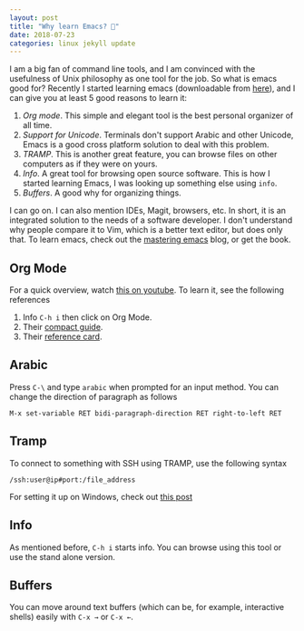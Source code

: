 ```yaml
---
layout: post
title: "Why learn Emacs? 🙏"
date: 2018-07-23
categories: linux jekyll update
---
```


I am a big fan of command line tools, and I am convinced with the usefulness of Unix philosophy as one tool for the job. So what is emacs good for? Recently I started learning emacs (downloadable from [here](https://www.gnu.org/software/emacs/)), and I can give you at least 5 good reasons to learn it:

1. *Org mode*. This simple and elegant tool is the best personal organizer of all time.
2. *Support for Unicode*. Terminals don't support Arabic and other Unicode, Emacs is a good cross platform solution to deal with this problem. 
3. *TRAMP*. This is another great feature, you can browse files on other computers as if they were on yours.
4. *Info*. A great tool for browsing open source software. This is how I started learning Emacs, I was looking up something else using `info`. 
5. *Buffers*. A good why for organizing things.

I can go on. I can also mention IDEs, Magit, browsers, etc. In short, it is an integrated solution to the needs of a software developer. I don't understand why people compare it to Vim, which is a better text editor, but does only that. To learn emacs, check out the [mastering emacs](https://masteringemacs.org) blog, or get the book.

## Org Mode

For a quick overview, watch [this on youtube](https://www.youtube.com/watch?v=SzA2YODtgK4). To learn it, see the following references

1. Info `C-h i` then click on Org Mode.
2. Their [compact guide](https://orgmode.org/orgguide.pdf).
3. Their [reference card](https://orgmode.org/orgcard.pdf).

## Arabic

Press `C-\` and type `arabic` when prompted for an input method. You can change the direction of paragraph as follows

```
M-x set-variable RET bidi-paragraph-direction RET right-to-left RET
```

## Tramp

To connect to something with SSH using TRAMP, use the following syntax
```
/ssh:user@ip#port:/file_address
```
For setting it up on Windows, check out [this post](https://creechy.wordpress.com/category/uncategorized/)

## Info

As mentioned before, `C-h i` starts info. You can browse using this tool or use the stand alone version.


## Buffers

You can move around text buffers (which can be, for example, interactive shells) easily with `C-x →` or `C-x ←`.